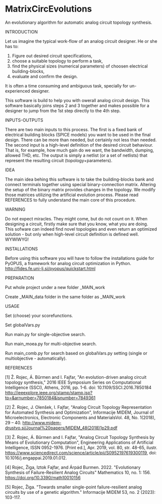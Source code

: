 # MatrixCircEvolutions
An evolutionary algorithm for automatic analog circuit topology synthesis. 

INTRODUCTION

Let us imagine the typical work-flow of an analog circuit designer. He or she has to:
  1. Figure out desired circuit specifications,
  2. choose a suitable topology to perform a task,
  3. find the physical sizes (numerical parameters) of choosen electrical building-blocks,
  4. evaluate and confirm the design. 
  
It is often a time consuming and ambiguous task, specially for un-experienced designer.

This software is build to help you with owerall analog circuit design. This software basically joins steps 2 and 3 together and makes possible for a designer to jump from the 1st step directly to the 4th step. 

INPUTS-OUTPUTS

There are two main inputs to this process. The first is a fixed bank of electrical building blocks (SPICE models) you want to be used in the final design. There can be more than needed, but certainly not less than needed. The second input is a high-level definition of the desired circuit behaviour. That is, for example, how much gain do we want, the bandwidth, dumping, allowed THD, etc.
The output is simply a netlist (or a set of netlists) that represent the resulting circuit (topology+parameters). 

IDEA

The main idea behing this software is to take the building-blocks bank and connect terminals together using special binary-connection matrix. Altering the setup of the binary matrix provides changes in the topology. We modify those matrices utilizing the artificial evolution process. Please read REFERENCES to fully understand the main core of this procedure. 

WARNING

Do not expect miracles. They might come, but do not count on it. When designing a circuit, firstly make sure that you know, what you are doing. This sofware can indeed find novel topologies and even return an optimized solution - but only when high-level circuit definition is defined well. WYWIWYG!

INSTALLATIONS

Before using this software you will have to follow the installations guide for PyOPUS, a framework for analog circuit optimization in Python. 
http://fides.fe.uni-lj.si/pyopus/quickstart.html

PREPARATION

Put whole project under a new folder _MAIN_work

Create _MAIN_data folder in the same folder as _MAIN_work 

USAGE

Set (choose) your scorefunctions.

Set globalVars.py

Run main.py for single-objective search.

Run main_moea.py for multi-objective search.

Run main_comb.py for search based on globalVars.py setting (single or multiobjective - automatically).



REFERENCES

[1] Ž. Rojec, Á. Bűrmen and I. Fajfar, "An evolution-driven analog circuit topology synthesis," 2016 IEEE Symposium Series on Computational Intelligence (SSCI), Athens, 2016, pp. 1-6.
doi: 10.1109/SSCI.2016.7850184
http://ieeexplore.ieee.org/stamp/stamp.jsp?tp=&arnumber=7850184&isnumber=7849361

[2] Ž. Rojec, J. Olenšek, I. Fajfar, "Analog Circuit Topology Representation for Automated Synthesis and Optimization", Informacije MIDEM, Journal of Microelectronics, Electronic Components and MaterialsVol. 48, No. 1(2018), 29 – 40.
http://www.midem-drustvo.si/Journal%20papers/MIDEM_48(2018)1p29.pdf

[3] Ž. Rojec, Á. Bűrmen and I. Fajfar, "Analog Circuit Topology Synthesis by Means of Evolutionary Computation", Engineering Applications of Artificial Intelligence, ISSN 0952-1976. [Print ed.], Apr. 2019, vol. 80, str. 48-65, ilustr. https://www.sciencedirect.com/science/article/pii/S0952197619300119, doi: 10.1016/j.engappai.2019.01.012.

[4] Rojec, Žiga, Iztok Fajfar, and Árpád Burmen. 2022. "Evolutionary Synthesis of Failure-Resilient Analog Circuits" Mathematics 10, no. 1: 156. https://doi.org/10.3390/math10010156 

[5] Rojec, Žiga. "Towards smaller single-point failure-resilient analog circuits by use of a genetic algorithm." Informacije MIDEM 53, no. 2 (2023): 103-117.
